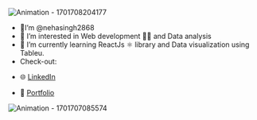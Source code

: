 ![Animation - 1701708204177](https://github.com/nehasingh2868/nehasingh2868/assets/146656729/f8d450e4-9239-4d13-9ff2-16f5a04236eb)
- 👋I’m @nehasingh2868
- :speech_balloon: I’m interested in Web development :woman_technologist: and Data analysis
- 🌱 I’m currently learning ReactJs :atom_symbol: library and Data visualization using Tableu.
- Check-out:
 * :globe_with_meridians: [LinkedIn](https://www.linkedin.com/)
 - :link: [Portfolio](https://nehasingh2868.github.io/Personal-portfolio-website/index.html)

![Animation - 1701707085574](https://github.com/nehasingh2868/nehasingh2868/assets/146656729/a2952436-0707-4d9b-a82c-2198be46db17)
<!---
nehasingh2868/nehasingh2868 is a ✨ special ✨ repository because its `README.md` (this file) appears on your GitHub profile.
You can click the Preview link to take a look at your changes.
--->

